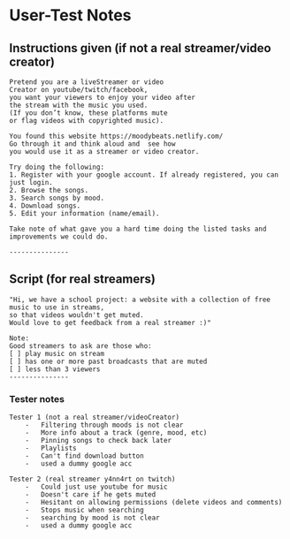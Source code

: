 # User-Test Notes

## Instructions given (if not a real streamer/video creator)

    Pretend you are a liveStreamer or video
    Creator on youtube/twitch/facebook,
    you want your viewers to enjoy your video after
    the stream with the music you used. 
    (If you don’t know, these platforms mute 
    or flag videos with copyrighted music).

    You found this website https://moodybeats.netlify.com/ 
    Go through it and think aloud and  see how
    you would use it as a streamer or video creator. 

    Try doing the following:
    1. Register with your google account. If already registered, you can just login.
    2. Browse the songs.
    3. Search songs by mood.
    4. Download songs.
    5. Edit your information (name/email).

    Take note of what gave you a hard time doing the listed tasks and improvements we could do. 

    ---------------
## Script (for real streamers)

    "Hi, we have a school project: a website with a collection of free music to use in streams,
    so that videos wouldn't get muted.
    Would love to get feedback from a real streamer :)"

    Note:
    Good streamers to ask are those who:
    [ ] play music on stream
    [ ] has one or more past broadcasts that are muted
    [ ] less than 3 viewers
    ---------------

### Tester notes

    Tester 1 (not a real streamer/videoCreator)
        -   Filtering through moods is not clear
        -   More info about a track (genre, mood, etc)
        -   Pinning songs to check back later
        -   Playlists
        -   Can't find download button
        -   used a dummy google acc
        
    Tester 2 (real streamer y4nn4rt on twitch)
        -   Could just use youtube for music
        -   Doesn't care if he gets muted
        -   Hesitant on allowing permissions (delete videos and comments)
        -   Stops music when searching
        -   searching by mood is not clear
        -   used a dummy google acc
